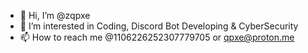 - 👋 Hi, I’m @zqpxe
- 👀 I’m interested in Coding, Discord Bot Developing & CyberSecurity
- 📫 How to reach me @1106226252307779705 or qpxe@proton.me

<!---
zqpxe/zqpxe is a ✨ special ✨ repository because its `README.md` (this file) appears on your GitHub profile.
You can click the Preview link to take a look at your changes.
--->
